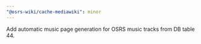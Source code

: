 ```yaml
---
"@osrs-wiki/cache-mediawiki": minor
---
```


Add automatic music page generation for OSRS music tracks from DB table 44.